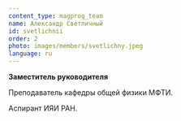 ```yaml
---
content_type: magprog_team
name: Александр Светличный
id: svetlichnii
order: 2
photo: images/members/svetlichny.jpeg
language: ru
---
```

**Заместитель руководителя**

Преподаватель кафедры общей физики МФТИ.

Аспирант ИЯИ РАН.
